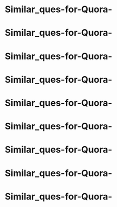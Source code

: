 # Similar_ques-for-Quora-
# Similar_ques-for-Quora-
# Similar_ques-for-Quora-
# Similar_ques-for-Quora-
# Similar_ques-for-Quora-
# Similar_ques-for-Quora-
# Similar_ques-for-Quora-
# Similar_ques-for-Quora-
# Similar_ques-for-Quora-
